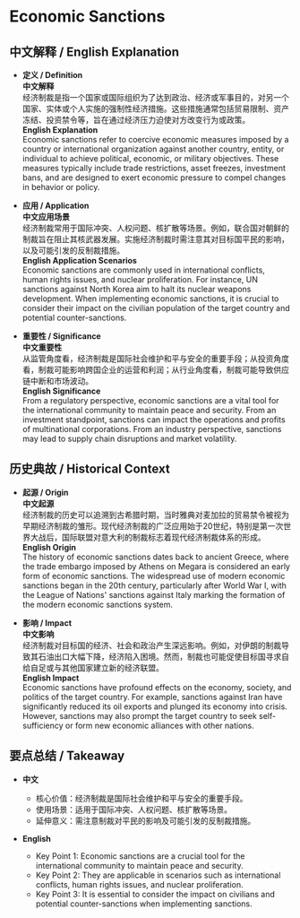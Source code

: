 # Economic Sanctions

## 中文解释 / English Explanation

* **定义 / Definition**  
  **中文解释**  
  经济制裁是指一个国家或国际组织为了达到政治、经济或军事目的，对另一个国家、实体或个人实施的强制性经济措施。这些措施通常包括贸易限制、资产冻结、投资禁令等，旨在通过经济压力迫使对方改变行为或政策。  
  **English Explanation**  
  Economic sanctions refer to coercive economic measures imposed by a country or international organization against another country, entity, or individual to achieve political, economic, or military objectives. These measures typically include trade restrictions, asset freezes, investment bans, and are designed to exert economic pressure to compel changes in behavior or policy.

* **应用 / Application**  
  **中文应用场景**  
  经济制裁常用于国际冲突、人权问题、核扩散等场景。例如，联合国对朝鲜的制裁旨在阻止其核武器发展。实施经济制裁时需注意其对目标国平民的影响，以及可能引发的反制裁措施。  
  **English Application Scenarios**  
  Economic sanctions are commonly used in international conflicts, human rights issues, and nuclear proliferation. For instance, UN sanctions against North Korea aim to halt its nuclear weapons development. When implementing economic sanctions, it is crucial to consider their impact on the civilian population of the target country and potential counter-sanctions.

* **重要性 / Significance**  
  **中文重要性**  
  从监管角度看，经济制裁是国际社会维护和平与安全的重要手段；从投资角度看，制裁可能影响跨国企业的运营和利润；从行业角度看，制裁可能导致供应链中断和市场波动。  
  **English Significance**  
  From a regulatory perspective, economic sanctions are a vital tool for the international community to maintain peace and security. From an investment standpoint, sanctions can impact the operations and profits of multinational corporations. From an industry perspective, sanctions may lead to supply chain disruptions and market volatility.

## 历史典故 / Historical Context

* **起源 / Origin**  
  **中文起源**  
  经济制裁的历史可以追溯到古希腊时期，当时雅典对麦加拉的贸易禁令被视为早期经济制裁的雏形。现代经济制裁的广泛应用始于20世纪，特别是第一次世界大战后，国际联盟对意大利的制裁标志着现代经济制裁体系的形成。  
  **English Origin**  
  The history of economic sanctions dates back to ancient Greece, where the trade embargo imposed by Athens on Megara is considered an early form of economic sanctions. The widespread use of modern economic sanctions began in the 20th century, particularly after World War I, with the League of Nations' sanctions against Italy marking the formation of the modern economic sanctions system.

* **影响 / Impact**  
  **中文影响**  
  经济制裁对目标国的经济、社会和政治产生深远影响。例如，对伊朗的制裁导致其石油出口大幅下降，经济陷入困境。然而，制裁也可能促使目标国寻求自给自足或与其他国家建立新的经济联盟。  
  **English Impact**  
  Economic sanctions have profound effects on the economy, society, and politics of the target country. For example, sanctions against Iran have significantly reduced its oil exports and plunged its economy into crisis. However, sanctions may also prompt the target country to seek self-sufficiency or form new economic alliances with other nations.

## 要点总结 / Takeaway

* **中文**  
  - 核心价值：经济制裁是国际社会维护和平与安全的重要手段。  
  - 使用场景：适用于国际冲突、人权问题、核扩散等场景。  
  - 延伸意义：需注意制裁对平民的影响及可能引发的反制裁措施。

* **English**  
  - Key Point 1: Economic sanctions are a crucial tool for the international community to maintain peace and security.  
  - Key Point 2: They are applicable in scenarios such as international conflicts, human rights issues, and nuclear proliferation.  
  - Key Point 3: It is essential to consider the impact on civilians and potential counter-sanctions when implementing sanctions.